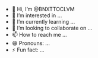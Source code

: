 - 👋 Hi, I’m @BNXTTOCLVM
- 👀 I’m interested in ...
- 🌱 I’m currently learning ...
- 💞️ I’m looking to collaborate on ...
- 📫 How to reach me ...
- 😄 Pronouns: ...
- ⚡ Fun fact: ...

<!---
BNXTTOCLVM/BNXTTOCLVM is a ✨ special ✨ repository because its `README.md` (this file) appears on your GitHub profile.
You can click the Preview link to take a look at your changes.
--->
